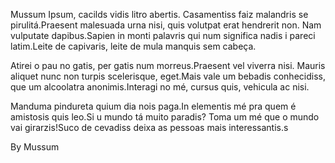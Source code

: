 Mussum Ipsum, cacilds vidis litro abertis. Casamentiss faiz malandris se pirulitá.Praesent malesuada urna nisi, quis volutpat erat hendrerit non. Nam vulputate dapibus.Sapien in monti palavris qui num significa nadis i pareci latim.Leite de capivaris, leite de mula manquis sem cabeça.

Atirei o pau no gatis, per gatis num morreus.Praesent vel viverra nisi. Mauris aliquet nunc non turpis scelerisque, eget.Mais vale um bebadis conhecidiss, que um alcoolatra anonimis.Interagi no mé, cursus quis, vehicula ac nisi.

Manduma pindureta quium dia nois paga.In elementis mé pra quem é amistosis quis leo.Si u mundo tá muito paradis? Toma um mé que o mundo vai girarzis!Suco de cevadiss deixa as pessoas mais interessantis.s

By Mussum
